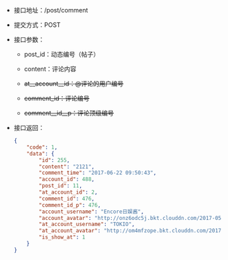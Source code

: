 * 接口地址：/post/comment

* 提交方式：POST

* 接口参数：

  * post\_id：动态编号（帖子）

  * content：评论内容

  * ~~at\_\_account\_\_id：@评论的用户编号~~

  * ~~comment\_id：评论编号~~

  * ~~comment\_\_id\_\_p：评论顶级编号~~

* 接口返回：

  ```json
  {
      "code": 1,
      "data": {
          "id": 255,
          "content": "2121",
          "comment_time": "2017-06-22 09:50:43",
          "account_id": 488,
          "post_id": 11,
          "at_account_id": 2,
          "comment_id": 476,
          "comment_id_p": 476,
          "account_username": "Encore日娱酱",
          "account_avatar": "http://onz6odc5j.bkt.clouddn.com/2017-05-11-13-47-47518?imageView2/2/w/100",
          "at_account_username": "TOKIO",
          "at_account_avatar": "http://om4mfzope.bkt.clouddn.com/2017-03-24-16-25-08127?imageView2/2/w/100",
          "is_show_at": 1
      }
  }
  ```




